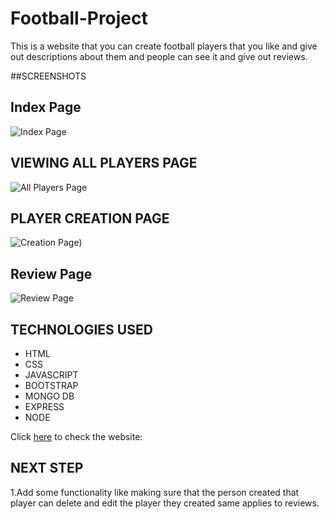 # **Football-Project**

This is a website that you can create football players that you like and give out descriptions about them and people can see it and give out reviews.

##SCREENSHOTS

## Index Page

![Index Page](https://prnt.sc/EXunOu1oXs9j)


## VIEWING ALL PLAYERS PAGE

 ![All Players Page](https://prnt.sc/3nqKpbXDGgqc)


## PLAYER CREATION PAGE

 ![Creation Page](https://prnt.sc/sVSa1WMcXxIM))

## Review Page

  ![Review Page](https://prnt.sc/Sg36YZKE2HFL)

## TECHNOLOGIES USED

- HTML
- CSS 
- JAVASCRIPT
- BOOTSTRAP
- MONGO DB
- EXPRESS
- NODE

Click [here](https://football-project.up.railway.app/) to check the website:

## NEXT STEP

1.Add some functionality like making sure that the person created that player can delete and edit the player they created same applies to reviews.
